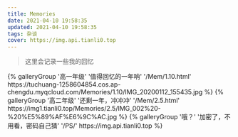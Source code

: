 ```yaml
---
title: Memories
date: 2021-04-10 19:58:35
updated: 2021-04-10 19:58:35
tags: 杂谈
cover: https://img.api.tianli0.top
---
```

> 这里会记录一些我的回忆

<div class="gallery-group-main">
{% galleryGroup '高一年级' '值得回忆的一年呐' '/Mem/1.10.html' https://tuchuang-1258604854.cos.ap-chengdu.myqcloud.com/Memories/1.10/IMG_20200112_155435.jpg %}
{% galleryGroup '高二年级' '还剩一年，冲冲冲' '/Mem/2.5.html' https://img1.tianli0.top/Memories/2.5/IMG_002%20-%20%E5%89%AF%E6%9C%AC.jpg %}
{% galleryGroup '哦？' '加密了，不用看，密码自己猜' '/PS/' https://img.api.tianli0.top %}
</div>

